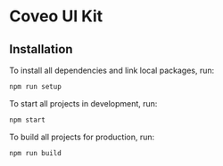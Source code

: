 # Coveo UI Kit

## Installation

To install all dependencies and link local packages, run:

```sh
npm run setup
```

To start all projects in development, run:

```sh
npm start
```

To build all projects for production, run:

```sh
npm run build
```